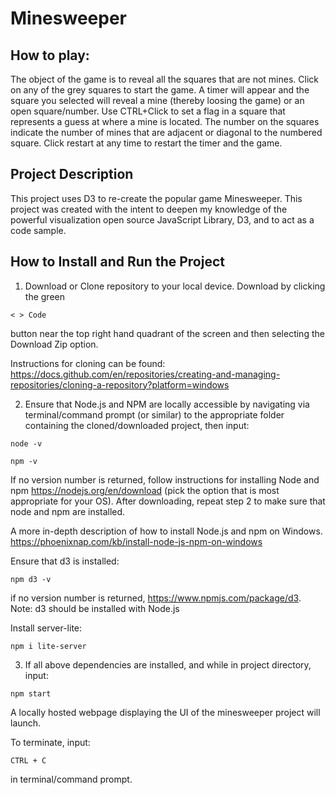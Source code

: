 # Minesweeper

## How to play: 
The object of the game is to reveal all the squares that are not mines. Click on any of the grey squares to start the game. A timer will appear and the square you selected will reveal a mine (thereby loosing the game) or an open square/number. Use CTRL+Click to set a flag in a square that represents a guess at where a mine is located. The number on the squares indicate the number of mines that are adjacent or diagonal to the numbered square. Click restart at any time to restart the timer and the game.

## Project Description
This project uses D3 to re-create the popular game Minesweeper. 
This project was created with the intent to deepen my knowledge of the powerful visualization open source JavaScript Library, D3, and to act as a code sample. 


## How to Install and Run the Project

1. Download or Clone repository to your local device. 
Download by clicking the green
```
< > Code
```
 button near the top right hand quadrant of the screen and then selecting the Download Zip option. 
 
Instructions for cloning can be found: 
https://docs.github.com/en/repositories/creating-and-managing-repositories/cloning-a-repository?platform=windows


2. Ensure that Node.js and NPM are locally accessible by navigating via terminal/command prompt (or similar) to the appropriate folder containing the cloned/downloaded project, then input:

```
node -v
```

```
npm -v
```


If no version number is returned, follow instructions for installing Node and npm 
https://nodejs.org/en/download (pick the option that is most appropriate for your OS).
After downloading, repeat step 2 to make sure that node and npm are installed. 

A more in-depth description of how to install Node.js and npm on Windows. https://phoenixnap.com/kb/install-node-js-npm-on-windows


Ensure that d3 is installed: 
```
npm d3 -v
``` 
if no version number is returned,  https://www.npmjs.com/package/d3. Note: d3 should be installed with Node.js

Install server-lite:  
```
npm i lite-server
```

3. If all above dependencies are installed, and while in project directory, input: 
```
npm start
```
A locally hosted webpage displaying the UI of the minesweeper project will launch. 

To terminate, input:
```
CTRL + C
```
in terminal/command prompt. 
